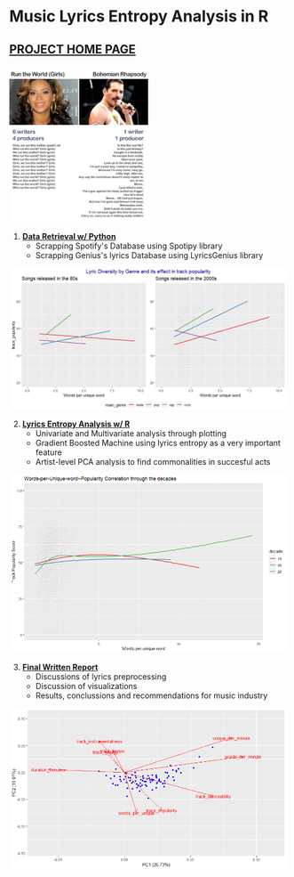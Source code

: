 # Music Lyrics Entropy Analysis in R

## [PROJECT HOME PAGE](https://carlosfg97.github.io/MusicLyricEntropy/)
<img src="https://raw.githubusercontent.com/carlosfg97/MusicLyricEntropy/main/img/fig1.jpg" alt="drawing" width="250"/>

1. **[Data Retrieval w/ Python](https://carlosfg97.github.io/MusicLyricEntropy/Py%20-%20SpotiPy%20and%20Genius%2017K%20Songs%20and%20Lyrics%20Retrieval)**
    * Scrapping Spotify's Database using Spotipy library
    * Scrapping Genius's lyrics Database using LyricsGenius library


<img src="https://github.com/carlosfg97/MusicLyricEntropy/blob/main/img/wpu_genre_decade.png?raw=true" alt="drawing" width="500"/>

2. **[Lyrics Entropy Analysis w/ R](https://carlosfg97.github.io/MusicLyricEntropy/MusicLyricsEntropy.html)**
    * Univariate and Multivariate analysis through plotting
    * Gradient Boosted Machine using lyrics entropy as a very important feature
    * Artist-level PCA analysis to find commonalities in succesful acts

<img src="https://github.com/carlosfg97/MusicLyricEntropy/blob/main/img/wpu_decade.png?raw=true" alt="drawing" width="500"/>

3. **[Final Written Report](https://mcgill-my.sharepoint.com/:b:/g/personal/carlos_fabbrigarcia_mail_mcgill_ca/EWUjxnNBL7hPh4E6KVxkHSwBDk_gop9DDhhM-5M2kuXBgg?e=dbFATD)**
    * Discussions of lyrics preprocessing 
    * Discussion of visualizations
    * Results, conclussions and recommendations for music industry

<img src="https://github.com/carlosfg97/MusicLyricEntropy/blob/main/img/pca.png?raw=true" alt="drawing" width="500"/>
